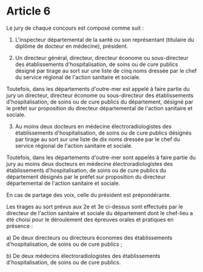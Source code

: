 # Article 6

Le jury de chaque concours est composé comme suit :

1) L'inspecteur départemental de la santé ou son représentant (titulaire du diplôme de docteur en médecine), président.

2) Un directeur général, directeur, directeur économe ou sous-directeur des établissements d'hospitalisation, de soins ou de cure publics désigné par tirage au sort sur une liste de cinq noms dressée par le chef du service régional de l'action sanitaire et sociale.

Toutefois, dans les départements d'outre-mer est appelé à faire partie du jury un directeur, directeur économe ou sous-directeur des établissements d'hospitalisation, de soins ou de cure publics du département, désigné par le préfet sur proposition du directeur départemental de l'action sanitaire et sociale.

3) Au moins deux docteurs en médecine électroradiologistes des établissements d'hospitalisation, de soins ou de cure publics désignés par tirage au sort sur une liste de dix noms dressée par le chef du service régional de l'action sanitaire et sociale.

Toutefois, dans les départements d'outre-mer sont appelés à faire partie du jury au moins deux docteurs en médecine électroradiologistes des établissements d'hospitalisation, de soins ou de cure publics du département désignés par le préfet sur proposition du directeur départemental de l'action sanitaire et sociale.

En cas de partage des voix, celle du président est prépondérante.

Les tirages au sort prévus aux 2e et 3e ci-dessus sont effectués par le directeur de l'action sanitaire et sociale du département dont le chef-lieu a été choisi pour le déroulement des épreuves orales et pratiques en présence :

a) De deux directeurs ou directeurs économes des établissements d'hospitalisation, de soins ou de cure publics ;

b) De deux médecins électroradiologistes des établissements d'hospitalisation, de soins ou de cure publics.
